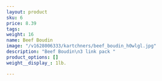 ```yaml
---
layout: product
sku: 6
price: 8.39
tags: 
weight: 16
name: Beef Boudin
image: "/v1628006333/kartchners/beef_boudin_h0wlgl.jpg"
description: "Beef Boudin\n3 link pack "
product_options: []
weight__display_: 1lb.

---
```

